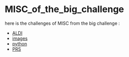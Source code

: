 # MISC_of_the_big_challenge

here is the challenges of MISC from the big challenge :

- [ALDI](https://github.com/bencheayoub/ALDI)
- [images](https://github.com/bencheayoub/images)
- [python](https://github.com/bencheayoub/python)
- [PRS](https://github.com/bencheayoub/PRS)
